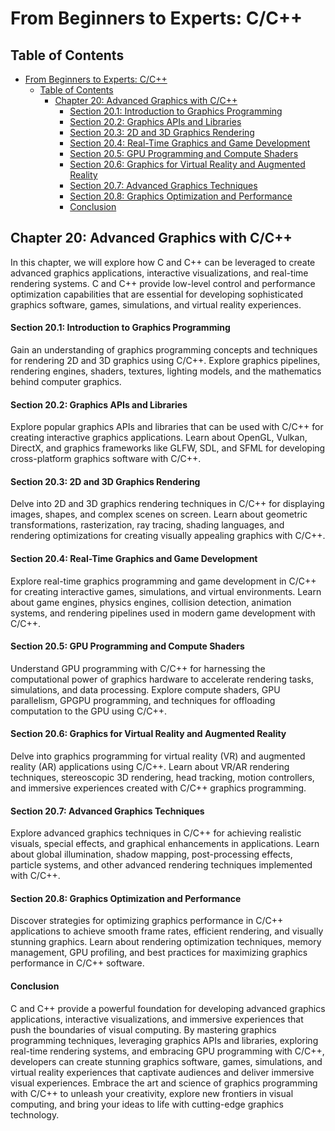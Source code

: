 # From Beginners to Experts: C/C++
## Table of Contents
- [From Beginners to Experts: C/C++](#from-beginners-to-experts-cc)
  - [Table of Contents](#table-of-content)
    - [Chapter 20: Advanced Graphics with C/C++](#chapter-20-advanced-graphics-with-cc)
      - [Section 20.1: Introduction to Graphics Programming](#section-201-introduction-to-graphics-programming)
      - [Section 20.2: Graphics APIs and Libraries](#section-202-graphics-apis-and-libraries)
      - [Section 20.3: 2D and 3D Graphics Rendering](#section-203-2d-and-3d-graphics-rendering)
      - [Section 20.4: Real-Time Graphics and Game Development](#section-204-real-time-graphics-and-game-development)
      - [Section 20.5: GPU Programming and Compute Shaders](#section-205-gpu-programming-and-compute-shaders)
      - [Section 20.6: Graphics for Virtual Reality and Augmented Reality](#section-206-graphics-for-virtual-reality-and-augmented-reality)
      - [Section 20.7: Advanced Graphics Techniques](#section-207-advanced-graphics-techniques)
      - [Section 20.8: Graphics Optimization and Performance](#section-208-graphics-optimization-and-performance)
      - [Conclusion](#conclusion)

## Chapter 20: Advanced Graphics with C/C++

In this chapter, we will explore how C and C++ can be leveraged to create advanced graphics applications, interactive visualizations, and real-time rendering systems. C and C++ provide low-level control and performance optimization capabilities that are essential for developing sophisticated graphics software, games, simulations, and virtual reality experiences.

#### Section 20.1: Introduction to Graphics Programming

Gain an understanding of graphics programming concepts and techniques for rendering 2D and 3D graphics using C/C++. Explore graphics pipelines, rendering engines, shaders, textures, lighting models, and the mathematics behind computer graphics.

#### Section 20.2: Graphics APIs and Libraries

Explore popular graphics APIs and libraries that can be used with C/C++ for creating interactive graphics applications. Learn about OpenGL, Vulkan, DirectX, and graphics frameworks like GLFW, SDL, and SFML for developing cross-platform graphics software with C/C++.

#### Section 20.3: 2D and 3D Graphics Rendering

Delve into 2D and 3D graphics rendering techniques in C/C++ for displaying images, shapes, and complex scenes on screen. Learn about geometric transformations, rasterization, ray tracing, shading languages, and rendering optimizations for creating visually appealing graphics with C/C++.

#### Section 20.4: Real-Time Graphics and Game Development

Explore real-time graphics programming and game development in C/C++ for creating interactive games, simulations, and virtual environments. Learn about game engines, physics engines, collision detection, animation systems, and rendering pipelines used in modern game development with C/C++.

#### Section 20.5: GPU Programming and Compute Shaders

Understand GPU programming with C/C++ for harnessing the computational power of graphics hardware to accelerate rendering tasks, simulations, and data processing. Explore compute shaders, GPU parallelism, GPGPU programming, and techniques for offloading computation to the GPU using C/C++.

#### Section 20.6: Graphics for Virtual Reality and Augmented Reality

Delve into graphics programming for virtual reality (VR) and augmented reality (AR) applications using C/C++. Learn about VR/AR rendering techniques, stereoscopic 3D rendering, head tracking, motion controllers, and immersive experiences created with C/C++ graphics programming.

#### Section 20.7: Advanced Graphics Techniques

Explore advanced graphics techniques in C/C++ for achieving realistic visuals, special effects, and graphical enhancements in applications. Learn about global illumination, shadow mapping, post-processing effects, particle systems, and other advanced rendering techniques implemented with C/C++.

#### Section 20.8: Graphics Optimization and Performance

Discover strategies for optimizing graphics performance in C/C++ applications to achieve smooth frame rates, efficient rendering, and visually stunning graphics. Learn about rendering optimization techniques, memory management, GPU profiling, and best practices for maximizing graphics performance in C/C++ software.

#### Conclusion

C and C++ provide a powerful foundation for developing advanced graphics applications, interactive visualizations, and immersive experiences that push the boundaries of visual computing. By mastering graphics programming techniques, leveraging graphics APIs and libraries, exploring real-time rendering systems, and embracing GPU programming with C/C++, developers can create stunning graphics software, games, simulations, and virtual reality experiences that captivate audiences and deliver immersive visual experiences. Embrace the art and science of graphics programming with C/C++ to unleash your creativity, explore new frontiers in visual computing, and bring your ideas to life with cutting-edge graphics technology.